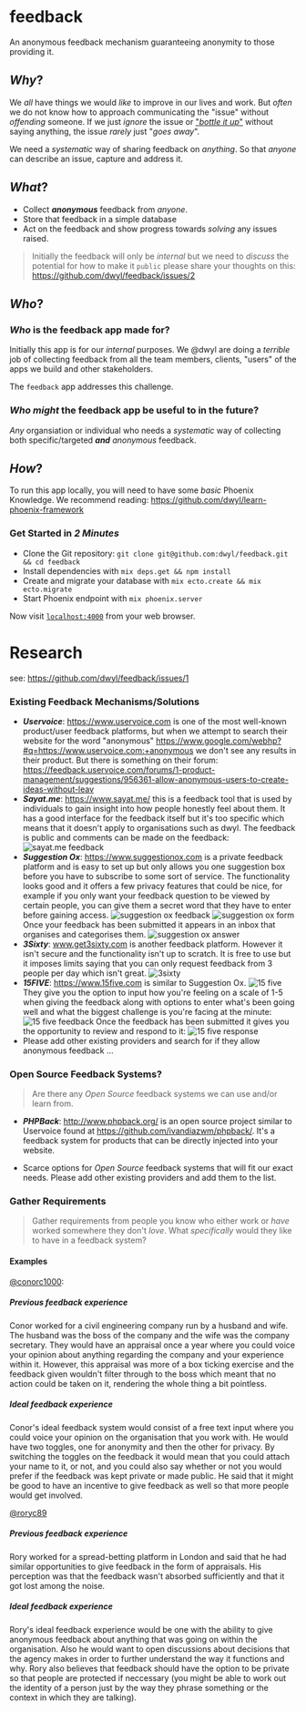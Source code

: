 # feedback

An anonymous feedback mechanism guaranteeing anonymity to those providing it.

## _Why_?

We _all_ have things we would _like_ to improve in our lives and work.
But _often_ we do not know how to approach communicating the "issue"
without _offending_ someone.
If we just _ignore_ the issue or
["_bottle it up_"](https://youtu.be/tf92q6Vrj2o)
without saying anything,
the issue _rarely_ just "_goes away_".

We need a _systematic_ way of sharing feedback on _anything_.
So that _anyone_ can describe an issue, capture and address it.


## _What_?

+ Collect ***anonymous*** feedback from _anyone_.
+ Store that feedback in a simple database
+ Act on the feedback and show progress towards _solving_ any issues raised.

> Initially the feedback will only be _internal_ but we need
to _discuss_ the potential for how to make it `public`
please share your thoughts on this: https://github.com/dwyl/feedback/issues/2




## _Who_?

### _Who_ is the feedback app made for?

Initially this app is for our _internal_ purposes.
We @dwyl are doing a _terrible_ job of collecting feedback from
all the team members, clients,
"users" of the apps we build and other stakeholders.

The `feedback` app addresses this challenge.

### _Who_ _might_ the feedback app be useful to in the future?

_Any_ organsiation or individual who needs a _systematic_ way of collecting
both specific/targeted ***and*** _anonymous_ feedback.


## _How_?

To run this app locally, you will need to have some _basic_ Phoenix Knowledge.
We recommend reading: https://github.com/dwyl/learn-phoenix-framework

### Get Started in _2 Minutes_

+ Clone the Git repository: `git clone git@github.com:dwyl/feedback.git && cd feedback`
+ Install dependencies with `mix deps.get && npm install`
+ Create and migrate your database with `mix ecto.create && mix ecto.migrate`
+ Start Phoenix endpoint with `mix phoenix.server`

Now visit [`localhost:4000`](http://localhost:4000) from your web browser.


# Research

see: https://github.com/dwyl/feedback/issues/1

### Existing Feedback Mechanisms/Solutions

+ ***Uservoice***: https://www.uservoice.com is one of the most well-known
product/user feedback platforms, but when we attempt to search their website
for the word "anonymous"
https://www.google.com/webhp?#q=https://www.uservoice.com:+anonymous
we don't see any results in their product.
But there is something on their forum: https://feedback.uservoice.com/forums/1-product-management/suggestions/956361-allow-anonymous-users-to-create-ideas-without-leav
+ ***Sayat.me***: https://www.sayat.me/ this is a feedback tool that is used
by individuals to gain insight into how people honestly feel about them. It has
a good interface for the feedback itself but it's too specific which means that
it doesn't apply to organisations such as dwyl. The feedback is public and
comments can be made on the feedback:
![sayat.me feedback](https://cloud.githubusercontent.com/assets/12450298/24554452/38df2670-15f3-11e7-9cdd-8757072183e0.png)
+ ***Suggestion Ox***: https://www.suggestionox.com is a private feedback platform
and is easy to set up but only allows you one suggestion box before
you have to subscribe to some sort of service. The functionality looks good and
it offers a few privacy features that could be nice, for example if you only want
your feedback question to be viewed by certain people, you can give them a secret
word that they have to enter before gaining access.
![suggestion ox feedback](https://cloud.githubusercontent.com/assets/12450298/24554725/3864b056-15f4-11e7-9e09-748b4da8e5bc.png)
![suggestion ox form](https://cloud.githubusercontent.com/assets/12450298/24554757/5272e8fa-15f4-11e7-8c6e-33031ffc30c5.png)
Once your feedback has been submitted it appears in an inbox that organises and
categorises them.
![suggestion ox answer](https://cloud.githubusercontent.com/assets/12450298/24555098/81b8b8a0-15f5-11e7-9247-7463a41db3b9.png)
+ ***3Sixty***: www.get3sixty.com is another feedback platform. However it isn't
secure and the functionality isn't up to scratch. It is free to use but it
imposes limits saying that you can only request feedback from 3 people per day
which isn't great.
![3sixty](https://cloud.githubusercontent.com/assets/12450298/24555419/b3c02ff8-15f6-11e7-9bf4-080b13546c41.png)
+ ***15FIVE***: https://www.15five.com is similar to Suggestion Ox.
![15 five](https://cloud.githubusercontent.com/assets/12450298/24556562/6d0058d2-15fa-11e7-9102-7337c47af05f.png)
They give you the option to input how you're feeling on a scale of 1-5 when
giving the feedback along with options to enter what's been going well and
what the biggest challenge is you're facing at the minute:
![15 five feedback](https://cloud.githubusercontent.com/assets/12450298/24556654/b82b2490-15fa-11e7-819f-f682e18894ce.png)
Once the feedback has been submitted it gives you the opportunity to review and
respond to it:
![15 five response](https://cloud.githubusercontent.com/assets/12450298/24557030/eb3f7ff6-15fb-11e7-815b-3f110b547f35.png)
+ Please add other existing providers
and search for if they allow anonymous feedback ...

### Open Source Feedback Systems?

> Are there any _Open Source_ feedback systems we can use and/or learn from.

+ ***PHPBack***: http://www.phpback.org/ is an open source project similar to
Uservoice found at https://github.com/ivandiazwm/phpback/. It's a feedback system
for products that can be directly injected into your website.


+ Scarce options for _Open Source_ feedback systems that will fit our exact
needs. Please add other existing providers and add them to the list.

### Gather Requirements

> Gather requirements from people you know who either work
or _have_ worked somewhere they don't _love_.
What _specifically_ would they like to have in a feedback system?

#### Examples

[@conorc1000](https://github.com/conorc1000):
##### Previous feedback experience
Conor worked for a civil engineering company run by a husband and wife. The husband
was the boss of the company and the wife was the company secretary. They would
have an appraisal once a year where you could voice your opinion about anything
regarding the company and your experience within it. However, this appraisal
was more of a box ticking exercise and the feedback given wouldn't filter
through to the boss which meant that no action could be taken on it, rendering
the whole thing a bit pointless.
##### Ideal feedback experience
Conor's ideal feedback system would consist of a free text input where you could
voice your opinion on the organisation that you work with. He would have two
toggles, one for anonymity and then the other for privacy. By switching the
toggles on the feedback it would mean that you could attach your name to it, or
not, and you could also say whether or not you would prefer if the feedback was
kept private or made public. He said that it might be good to have an incentive
to give feedback as well so that more people would get involved.

[@roryc89](https://github.com/roryc89)
##### Previous feedback experience
Rory worked for a spread-betting platform in London and said that he had similar
opportunities to give feedback in the form of appraisals. His perception was
that the feedback wasn't absorbed sufficiently and that it got lost among the
noise.
##### Ideal feedback experience
Rory's ideal feedback experience would be one with the ability to give anonymous
feedback about anything that was going on within the organisation. Also he would
want to open discussions about decisions that the agency makes in order to
further understand the way it functions and why. Rory also believes that
feedback should have the option to be private so that people are protected if
neccessary (you might be able to work out the identity of a person just by
the way they phrase something or the context in which they are talking). 
